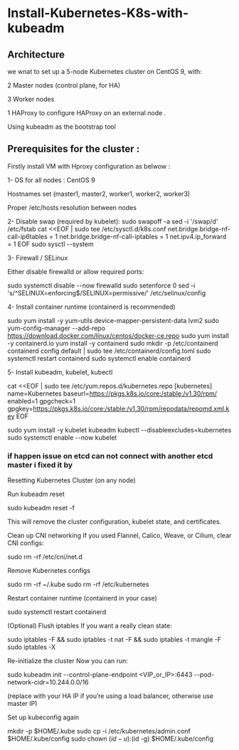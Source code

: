 # Install-Kubernetes-K8s-with-kubeadm
## Architecture 
we wnat to set up a 5-node Kubernetes cluster on CentOS 9, with:

2 Master nodes (control plane, for HA)

3 Worker nodes

1 HAProxy to configure HAProxy on an external node . 

Using kubeadm as the bootstrap tool

## Prerequisites for the cluster :
Firstly install VM with Hproxy configuration as belwow : 

1- OS for all nodes : CentOS 9 

Hostnames set (master1, master2, worker1, worker2, worker3)

Proper /etc/hosts resolution between nodes

2- Disable swap (required by kubelet):
sudo swapoff -a
sed -i '/swap/d' /etc/fstab
cat <<EOF | sudo tee /etc/sysctl.d/k8s.conf
net.bridge.bridge-nf-call-ip6tables = 1
net.bridge.bridge-nf-call-iptables = 1
net.ipv4.ip_forward = 1
EOF
sudo sysctl --system

3- Firewall / SELinux

Either disable firewalld or allow required ports:

sudo systemctl disable --now firewalld
sudo setenforce 0
sed -i 's/^SELINUX=enforcing$/SELINUX=permissive/' /etc/selinux/config


4- Install container runtime (containerd is recommended)

sudo yum install -y yum-utils device-mapper-persistent-data lvm2
sudo yum-config-manager --add-repo https://download.docker.com/linux/centos/docker-ce.repo
sudo yum install -y containerd.io
yum install -y containerd
sudo mkdir -p /etc/containerd
containerd config default | sudo tee /etc/containerd/config.toml
sudo systemctl restart containerd
sudo systemctl enable containerd

5- Install kubeadm, kubelet, kubectl

cat <<EOF | sudo tee /etc/yum.repos.d/kubernetes.repo
[kubernetes]
name=Kubernetes
baseurl=https://pkgs.k8s.io/core:/stable:/v1.30/rpm/
enabled=1
gpgcheck=1
gpgkey=https://pkgs.k8s.io/core:/stable:/v1.30/rpm/repodata/repomd.xml.key
EOF

sudo yum install -y kubelet kubeadm kubectl --disableexcludes=kubernetes
sudo systemctl enable --now kubelet

### if happen issue on etcd can not connect with another etcd master i fixed it by 
Resetting Kubernetes Cluster (on any node)

Run kubeadm reset

sudo kubeadm reset -f


This will remove the cluster configuration, kubelet state, and certificates.

Clean up CNI networking
If you used Flannel, Calico, Weave, or Cilium, clear CNI configs:

sudo rm -rf /etc/cni/net.d


Remove Kubernetes configs

sudo rm -rf ~/.kube
sudo rm -rf /etc/kubernetes


Restart container runtime (containerd in your case)

sudo systemctl restart containerd


(Optional) Flush iptables
If you want a really clean state:

sudo iptables -F && sudo iptables -t nat -F && sudo iptables -t mangle -F
sudo iptables -X


Re-initialize the cluster
Now you can run:

sudo kubeadm init --control-plane-endpoint <VIP_or_IP>:6443 --pod-network-cidr=10.244.0.0/16


(replace with your HA IP if you’re using a load balancer, otherwise use master IP)

Set up kubeconfig again

mkdir -p $HOME/.kube
sudo cp -i /etc/kubernetes/admin.conf $HOME/.kube/config
sudo chown $(id -u):$(id -g) $HOME/.kube/config

